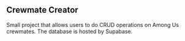 ## Crewmate Creator

Small project that allows users to do CRUD operations on Among Us crewmates. The database is hosted by Supabase.
